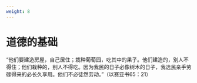 ```yaml
---
weight: 8
---
```


# 道德的基础

“他们要建造房屋，自己居住；栽种葡萄园，吃其中的果子。他们建造的，别人不得住；他们栽种的，别人不得吃。因为我民的日子必像树木的日子，我选民亲手劳碌得来的必长久享用。他们不必徒然劳动。”（以赛亚书65：21）